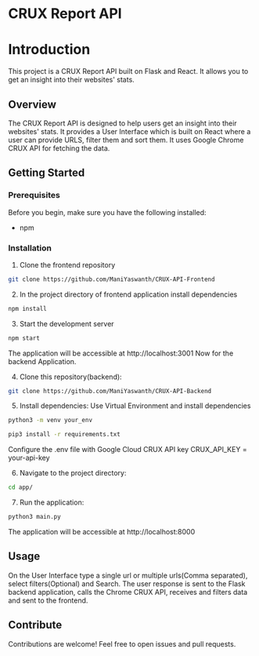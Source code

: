 # CRUX Report API

# Introduction 
This project is a CRUX Report API built on Flask and React. It allows you to get an insight into their websites' stats.

## Overview
The CRUX Report API is designed to help users get an insight into their websites' stats. It provides a User Interface which is built on React where a user can provide URLS, filter them and sort them. It uses Google Chrome CRUX API for fetching the data.



## Getting Started

### Prerequisites

Before you begin, make sure you have the following installed:

- npm

### Installation

1. Clone the frontend repository
```bash
git clone https://github.com/ManiYaswanth/CRUX-API-Frontend
```

2. In the project directory of frontend application install dependencies
```bash
npm install
```
3. Start the development server
```bash
npm start
```
The application will be accessible at http://localhost:3001
Now for the backend Application.

4. Clone this repository(backend):

```bash
git clone https://github.com/ManiYaswanth/CRUX-API-Backend
```

5. Install dependencies:
Use Virtual Environment and install dependencies
```bash
python3 -m venv your_env
```
```bash
pip3 install -r requirements.txt
```
Configure the .env file with Google Cloud CRUX API key
CRUX_API_KEY = your-api-key

6. Navigate to the project directory:

```bash
cd app/
```

7. Run the application:

```bash
python3 main.py
```
The application will be accessible at http://localhost:8000


## Usage
On the User Interface type a single url or multiple urls(Comma separated), select filters(Optional) and Search. The user response is sent to the
Flask backend application, calls the Chrome CRUX API, receives and filters data and sent to the frontend.


## Contribute
Contributions are welcome! Feel free to open issues and pull requests.